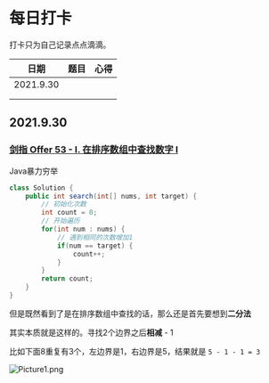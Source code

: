 # 每日打卡

打卡只为自己记录点点滴滴。

| 日期      | 题目 | 心得 |
| --------- | ---- | ---- |
| 2021.9.30 |      |      |
|           |      |      |
|           |      |      |

## 2021.9.30

### [剑指 Offer 53 - I. 在排序数组中查找数字 I](https://leetcode-cn.com/problems/zai-pai-xu-shu-zu-zhong-cha-zhao-shu-zi-lcof/)

Java暴力穷举

```java
class Solution {
    public int search(int[] nums, int target) {
        // 初始化次数
        int count = 0;
        // 开始遍历
        for(int num : nums) {
            // 遇到相同的次数增加1
            if(num == target) {
                count++;
            }
        }
        return count;
    }
}
```

但是既然看到了是在排序数组中查找的话，那么还是首先要想到**二分法**

其实本质就是这样的。寻找2个边界之后**相减** - 1

比如下面8重复有3个，左边界是1，右边界是5，结果就是 `5 - 1 - 1 = 3`

![Picture1.png](https://pic.leetcode-cn.com/b4521d9ba346cad9e382017d1abd1db2304b4521d4f2d839c32d0ecff17a9c0d-Picture1.png)

```java
```

